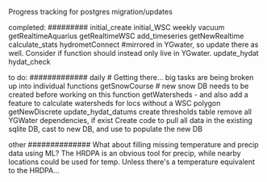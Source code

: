 Progress tracking for postgres migration/updates


completed: #########
initial_create
initial_WSC
weekly
vacuum
getRealtimeAquarius
getRealtimeWSC
add_timeseries
getNewRealtime
calculate_stats
hydrometConnect  #mirrored in YGwater, so update there as well. Consider if function should instead only live in YGwater.
update_hydat
hydat_check


to do: #############
daily   # Getting there... big tasks are being broken up into individual functions
getSnowCourse  # new snow DB needs to be created before working on this function
getWatersheds   - and also add a feature to calculate watersheds for locs without a WSC polygon
getNewDiscrete
update_hydat_datums
create thresholds table
remove all YGWater dependencies, if exist
Create code to pull all data in the existing sqlite DB, cast to new DB, and use to populate the new DB

other ##############
What about filling missing temperature and precip data using ML? 
The HRDPA is an obvious tool for precip, while nearby locations could be used for temp. Unless there's a temperature equivalent to the HRDPA...
